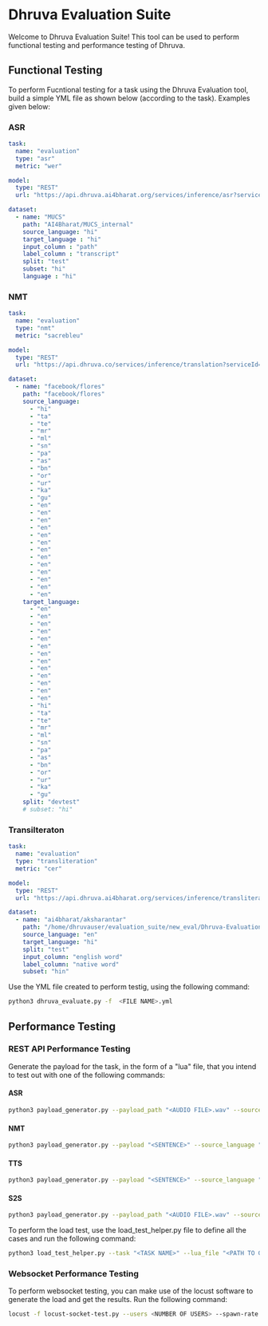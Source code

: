 # Dhruva Evaluation Suite

Welcome to Dhruva Evaluation Suite! This tool can be used to perform functional testing and performance testing of Dhruva.

## Functional Testing

To perform Fucntional testing for a task using the Dhruva Evaluation tool, build a simple YML file as shown below (according to the task). Examples given below:

### ASR

```yml
task:
  name: "evaluation"
  type: "asr"
  metric: "wer"

model:
  type: "REST"
  url: "https://api.dhruva.ai4bharat.org/services/inference/asr?serviceId=ai4bharat%2Fconformer-hi-gpu--t4"

dataset:
  - name: "MUCS"
    path: "AI4Bharat/MUCS_internal"
    source_language: "hi"
    target_language : "hi"
    input_column : "path"
    label_column : "transcript"
    split: "test"
    subset: "hi"
    language : "hi" 
```
### NMT

```yml
task:
  name: "evaluation"
  type: "nmt"
  metric: "sacrebleu"

model:
  type: "REST"
  url: "https://api.dhruva.co/services/inference/translation?serviceId=ai4bharat/indictrans-v2-all-gpu--t4"

dataset:
  - name: "facebook/flores"
    path: "facebook/flores"
    source_language:
      - "hi"
      - "ta"
      - "te"
      - "mr"
      - "ml"
      - "sn"
      - "pa"
      - "as"
      - "bn"
      - "or"
      - "ur"
      - "ka"
      - "gu"
      - "en"
      - "en"
      - "en"
      - "en"
      - "en"
      - "en"
      - "en"
      - "en"
      - "en"
      - "en"
      - "en"
      - "en"
      - "en"
    target_language:
      - "en"
      - "en"
      - "en"
      - "en"
      - "en"
      - "en"
      - "en"
      - "en"
      - "en"
      - "en"
      - "en"
      - "en"
      - "en"
      - "hi"
      - "ta"
      - "te"
      - "mr"
      - "ml"
      - "sn"
      - "pa"
      - "as"
      - "bn"
      - "or"
      - "ur"
      - "ka"
      - "gu"
    split: "devtest"
    # subset: "hi"


```  
### Transilteraton

```yml
task:
  name: "evaluation"
  type: "transliteration"
  metric: "cer"

model:
  type: "REST"
  url: "https://api.dhruva.ai4bharat.org/services/inference/transliteration?serviceId=ai4bharat%2Findicxlit--cpu-fsv2"

dataset:
  - name: "ai4bharat/aksharantar"
    path: "/home/dhruvauser/evaluation_suite/new_eval/Dhruva-Evaluation-Suite/src/functional/dhruva_datasets/Aksharantar/hin/test"
    source_language: "en"
    target_language: "hi"
    split: "test"
    input_column: "english word"
    label_column: "native word"
    subset: "hin"

```  

Use the YML file created to perform testig, using the following command:

```bash
python3 dhruva_evaluate.py -f  <FILE NAME>.yml
```  

## Performance Testing

### REST API Performance Testing

Generate the payload for the task, in the form of a "lua" file, that you intend to test out with one of the following commands:

#### ASR

```bash
python3 payload_generator.py --payload_path "<AUDIO FILE>.wav" --source_language "<LANG CODE>" --token "<API KEY>" --task "ASR" --payload_meta "<PAYLOAD METADATA>"
```  

#### NMT

```bash
python3 payload_generator.py --payload "<SENTENCE>" --source_language "<LANG CODE>" --target_language "<LANG CODE>" --token "<API KEY>" --task "NMT" --payload_meta "<PAYLOAD METADATA>"
```  
#### TTS

```bash
python3 payload_generator.py --payload "<SENTENCE>" --source_language "<LANG CODE>" --token "<API KEY>" --task "TTS" --payload_meta "<PAYLOAD METADATA>" --gender "<GENDER>"
```  
#### S2S

```bash
python3 payload_generator.py --payload_path "<AUDIO FILE>.wav" --source_language "<LANG CODE>" --target_language "<LANG CODE>" --token "<API KEY>" --task "S2S" --payload_meta "<PAYLOAD METADATA>" --gender "<GENDER>"
```

To perform the load test, use the load_test_helper.py file to define all the cases and run the following command:

```bash
python3 load_test_helper.py --task "<TASK NAME>" --lua_file "<PATH TO GENERATED LUA FILE>" --url "<URL TO THE API ENDPOINT>" --result_folder_name "<PATH TO DIRECTORY>"
```
### Websocket Performance Testing

To perform websocket testing, you can make use of the locust software to generate the load and get the results. Run the following command:
```bash
locust -f locust-socket-test.py --users <NUMBER OF USERS> --spawn-rate <DESIRED SPAWN RATE> -H http://api.dhruva.ai4bharat.org
```